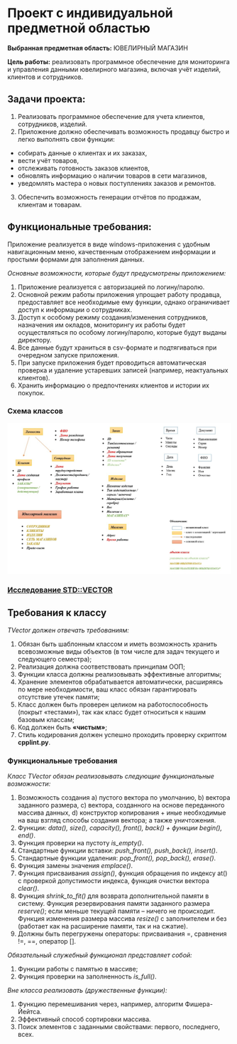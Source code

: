 # Проект с индивидуальной предметной областью

**Выбранная предметная область:** ЮВЕЛИРНЫЙ МАГАЗИН

**Цель работы:** реализовать программное обеспечение для мониторинга и управления данными ювелирного магазина, включая учёт изделий, клиентов и сотрудников.

## Задачи проекта:
1.	Реализовать программное обеспечение для учета клиентов, сотрудников, изделий.
2.	Приложение должно обеспечивать возможность продавцу быстро и легко выполнять свои функции:
*	собирать данные о клиентах и их заказах,
*	вести учёт товаров,
*	отслеживать готовность заказов клиентов,
*	обновлять информацию о наличии товаров в сети магазинов,
*	уведомлять мастера о новых поступлениях заказов и ремонтов.
3.	Обеспечить возможность генерации отчётов по продажам, клиентам и товарам.

## Функциональные требования:
Приложение реализуется в виде windows-приложения с удобным навигационным меню, качественным отображением информации и простыми формами для заполнения данных.

*Основные возможности, которые будут предусмотрены приложением:*
1.	Приложение реализуется с авторизацией по логину/паролю.
2.	Основной режим работы приложения упрощает работу продавца, предоставляет все необходимые ему функции, однако ограничивает доступ к информации о сотрудниках.
3.	Доступ к особому режиму создания/изменения сотрудников, назначения им окладов, мониторингу их работы будет осуществляться по особому логину/паролю, которые будут выданы директору.
4.	Все данные будут храниться в csv-формате и подтягиваться при очередном запуске приложения. 
5.	При запуске приложения будет проводиться автоматическая проверка и удаление устаревших записей (например, неактуальных клиентов).
6.	Хранить информацию о предпочтениях клиентов и истории их покупок.

### Схема классов
![alt text](source/Sheme.jpg)

### [Исследование STD::VECTOR](source/tvector.pdf)

## Требования к классу 

*TVector должен отвечать требованиям:*
1. Обязан быть шаблонным классом и иметь возможность хранить всевозможные виды объектов (в том числе для задач текущего и следующего семестра);
2. Реализация должна соответствовать принципам ООП;
3. Функции класса должны реализовывать эффективные алгоритмы;
4. Хранение элементов обрабатывается автоматически, расширяясь по мере необходимости, ваш класс обязан гарантировать отсутствие утечек памяти;
5. Класс должен быть проверен целиком на работоспособность (покрыт «тестами»), так как класс будет относиться к нашим базовым классам;
6. Код должен быть **«чистым»**;
7. Стиль кодирования должен успешно проходить проверку скриптом **cpplint.py**.

### Функциональные требования

*Класс TVector обязан реализовывать следующие функциональные возможности:*
1. Возможность создания
 a) пустого вектора по умолчанию,
 b) вектора заданного размера,
 c) вектора, созданного на основе переданного массива данных,
 d) конструктор копирования + иные необходимые на ваш взгляд способы создания вектора;
а также уничтожения.
2. Функции: *data(), size(), capacity(), front(), back() + функции begin(), end()*.
3. Функция проверки на пустоту *is_empty()*.
4. Стандартные функции вставки: *push_front(), push_back(), insert()*.
5. Стандартные функции удаления: *pop_front(), pop_back(), erase()*.
6. Функция замены значения *emplace()*.
7. Функция присваивания *assign()*, функция обращения по индексу at() с проверкой допустимости индекса, функция очистки вектора *clear()*.
8. Функция *shrink_to_fit()* для возврата дополнительной памяти в систему. Функция резервирования памяти заданного размера *reserve()*; если меньше текущей памяти – ничего не происходит. 
Функция изменения размера массива *resize()* с заполнителем и без (работает как на расширение памяти, так и на сжатие).
9. Должны быть перегружены операторы: присваивания =, сравнения !=, ==, оператор [].

*Обязательный служебный функционал представляет собой:*
1. Функции работы с памятью в массиве;
2. Функция проверки на заполненность *is_full()*.

*Вне класса реализовать (дружественные функции):*
1. Функцию перемешивания через, например, алгоритм Фишера-Йейтса.
2. Эффективный способ сортировки массива.
3. Поиск элементов с заданными свойствами: первого, последнего, всех.

